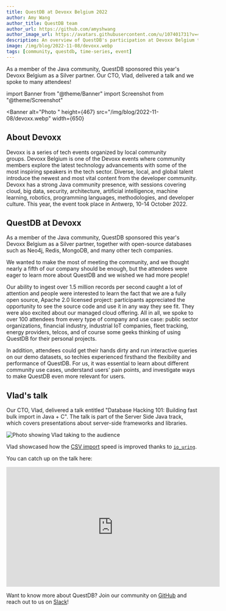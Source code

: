 ```yaml
---
title: QuestDB at Devoxx Belgium 2022
author: Amy Wang
author_title: QuestDB team
author_url: https://github.com/amyshwang
author_image_url: https://avatars.githubusercontent.com/u/107401731?v=4
description: An overview of QuestDB's participation at Devoxx Belgium this year.
image: /img/blog/2022-11-08/devoxx.webp
tags: [community, questdb, time-series, event]
---
```


As a member of the Java community, QuestDB sponsored this year's Devoxx Belgium
as a Silver partner. Our CTO, Vlad, delivered a talk and we spoke to many
attendees!

<!--truncate-->

import Banner from "@theme/Banner"
import Screenshot from "@theme/Screenshot"

<Banner
  alt="Photo "
  height={467}
  src="/img/blog/2022-11-08/devoxx.webp"
  width={650}
></Banner>

## About Devoxx

Devoxx is a series of tech events organized by local community groups. Devoxx
Belgium is one of the Devoxx events where community members explore the latest
technology advancements with some of the most inspiring speakers in the tech
sector. Diverse, local, and global talent introduce the newest and most vital
content from the developer community. Devoxx has a strong Java community
presence, with sessions covering cloud, big data, security, architecture,
artificial intelligence, machine learning, robotics, programming languages,
methodologies, and developer culture. This year, the event took place in
Antwerp, 10-14 October 2022.

## QuestDB at Devoxx

As a member of the Java community, QuestDB sponsored this year's Devoxx Belgium
as a Silver partner, together with open-source databases such as Neo4j, Redis,
MongoDB, and many other tech companies.

<Screenshot
  alt="Photo showing the QeusteDB booth is set to go"
  title="Getting ready for Devoxx: The calm before the storm"
  height={360}
  src="/img/blog/2022-11-08/booth.webp"
  width={650}
/>

We wanted to make the most of meeting the community, and we thought nearly a
fifth of our company should be enough, but the attendees were eager to learn
more about QuestDB and we wished we had more people!

Our ability to ingest over 1.5 million records per second caught a lot of
attention and people were interested to learn the fact that we are a fully open
source, Apache 2.0 licensed project: participants appreciated the opportunity to
see the source code and use it in any way they see fit. They were also excited
about our managed cloud offering. All in all, we spoke to over 100 attendees
from every type of company and use case: public sector organizations, financial
industry, industrial IoT companies, fleet tracking, energy providers, telcos,
and of course some geeks thinking of using QuestDB for their personal projects.

In addition, attendees could get their hands dirty and run interactive queries
on our demo datasets, so techies experienced firsthand the flexibility and
performance of QuestDB. For us, it was essential to learn about different
community use cases, understand users' pain points, and investigate ways to make
QuestDB even more relevant for users.

## Vlad's talk

Our CTO, Vlad, delivered a talk entitled "Database Hacking 101: Building fast
bulk import in Java + C". The talk is part of the Server Side Java track, which
covers presentations about server-side frameworks and libraries.

![Photo showing Vlad taking to the audience](/img/blog/2022-11-08/talk.webp)

Vlad showcased how the [CSV import](/docs/guides/importing-data/) speed is
improved thanks to [`io_uring`](https://en.wikipedia.org/wiki/Io_uring).

You can catch up on the talk here:

<iframe
  width="560"
  height="315"
  src="https://www.youtube.com/embed/qiAHP9YSUog"
  title="YouTube video player"
  frameborder="0"
  allow="accelerometer; autoplay; clipboard-write; encrypted-media; gyroscope; picture-in-picture"
  allowfullscreen
></iframe>

Want to know more about QuestDB? Join our community on
[GitHub](https://github.com/questdb/questdb) and reach out to us on
[Slack](https://slack.questdb.io/)!
